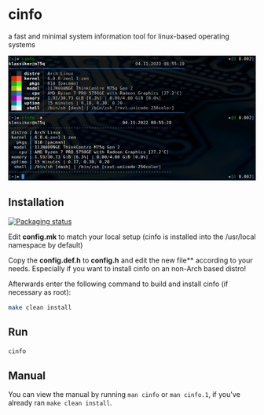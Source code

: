 # cinfo

a fast and minimal system information tool for linux-based operating systems

![screenshot](screenshot.png)

## Installation

[![Packaging status](https://repology.org/badge/vertical-allrepos/cinfo.svg)](https://repology.org/project/cinfo/versions)

Edit **config.mk** to match your local setup (cinfo is installed into
the /usr/local namespace by default)

Copy the **config.def.h** to **config.h** and edit the new file** according to your needs.
Especially if you want to install cinfo on an non-Arch based distro!

Afterwards enter the following command to build and install cinfo (if
necessary as root):

```bash
make clean install
```

## Run

```bash
cinfo
```

## Manual

You can view the manual by running `man cinfo` or `man cinfo.1`,
if you've already ran `make clean install`.
